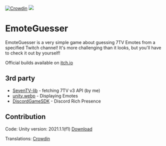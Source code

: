 [![Crowdin](https://badges.crowdin.net/emoteguesser/localized.svg)](https://crowdin.com/project/emoteguesser)
[![](https://dcbadge.vercel.app/api/server/tdU6SRUMpk?style=flat)](https://discord.gg/tdU6SRUMpk)

# EmoteGuesser
EmoteGuesser is a very simple game about guessing 7TV Emotes from a specified Twitch channel! It's more challenging than it looks, but you'll have to check it out by yourself!

Official builds available on [itch.io](https://xslash.itch.io/emoteguesser)

## 3rd party
- [SevenTV-lib](https://github.com/Xslash58/SevenTV-lib) - fetching 7TV v3 API (by me)
- [unity.webp](https://github.com/netpyoung/unity.webp) - Displaying Emotes
- [DiscordGameSDK](https://discord.com/developers/docs/game-sdk/sdk-starter-guide) - Discord Rich Presence

## Contribution
Code: Unity version: 2021.1.1(f1) [Download](https://unity.com/releases/editor/archive)

Translations: [Crowdin](https://crowdin.com/project/emoteguesser)

